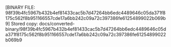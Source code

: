 [BINARY FILE: 98f39b4fc5967b432b4ef81433cac5b7d47264bb6edc4489646c05da371f8175c562f8b951166557cde17a6bb242c09a72c397386fe61254899022b069b9]
Stored copy: docs/converted-binary/98f39b4fc5967b432b4ef81433cac5b7d47264bb6edc4489646c05da371f8175c562f8b951166557cde17a6bb242c09a72c397386fe61254899022b069b9
